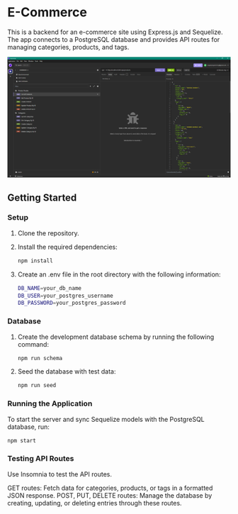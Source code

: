 # E-Commerce

This is a backend for an e-commerce site using Express.js and Sequelize. The app connects to a PostgreSQL database and provides API routes for managing categories, products, and tags.

![alt text](Develop/assets/insomnia_screenshot.png)

## Getting Started

### Setup

1. Clone the repository.
2. Install the required dependencies:

   ```bash
   npm install
    ```
3. Create an .env file in the root directory with the following information:
    ```bash
    DB_NAME=your_db_name
    DB_USER=your_postgres_username
    DB_PASSWORD=your_postgres_password
    ```
### Database
1. Create the development database schema by running the following command:

    ```bash
    npm run schema
    ```

2. Seed the database with test data:
    ```bash
    npm run seed
    ```

### Running the Application
To start the server and sync Sequelize models with the PostgreSQL database, run:

```bash
npm start
```

### Testing API Routes
Use Insomnia to test the API routes.

GET routes: Fetch data for categories, products, or tags in a formatted JSON response.
POST, PUT, DELETE routes: Manage the database by creating, updating, or deleting entries through these routes.